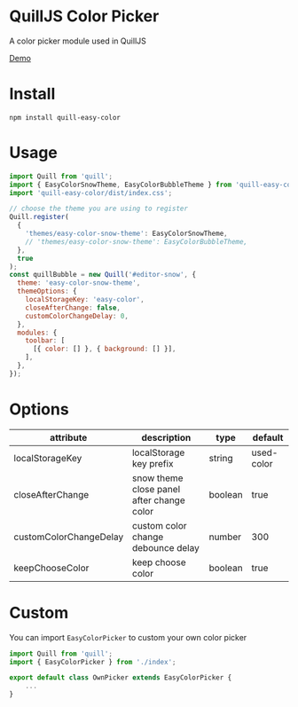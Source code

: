 # QuillJS Color Picker

A color picker module used in QuillJS

[Demo](https://zzxming.github.io/quill-easy-color/docs/index.html)

# Install

```
npm install quill-easy-color
```

# Usage

```javascript
import Quill from 'quill';
import { EasyColorSnowTheme, EasyColorBubbleTheme } from 'quill-easy-color';
import 'quill-easy-color/dist/index.css';

// choose the theme you are using to register
Quill.register(
  {
    'themes/easy-color-snow-theme': EasyColorSnowTheme,
    // 'themes/easy-color-snow-theme': EasyColorBubbleTheme,
  },
  true
);
const quillBubble = new Quill('#editor-snow', {
  theme: 'easy-color-snow-theme',
  themeOptions: {
    localStorageKey: 'easy-color',
    closeAfterChange: false,
    customColorChangeDelay: 0,
  },
  modules: {
    toolbar: [
      [{ color: [] }, { background: [] }],
    ],
  },
});
```

# Options

| attribute              | description                               | type    | default    |
| ---------------------- | ----------------------------------------- | ------- | ---------- |
| localStorageKey        | localStorage key prefix                   | string  | used-color |
| closeAfterChange       | snow theme close panel after change color | boolean | true       |
| customColorChangeDelay | custom color change debounce delay        | number  | 300        |
| keepChooseColor        | keep choose color                         | boolean | true       |

# Custom

You can import `EasyColorPicker` to custom your own color picker

```js
import Quill from 'quill';
import { EasyColorPicker } from './index';

export default class OwnPicker extends EasyColorPicker {
    ...
}
```
